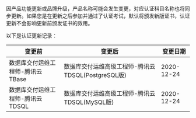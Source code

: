 因产品功能更新或品牌升级，产品名称可能会发生变更，对应认证科目名称也将同步更新。如果您是在更新之后参加并通过了认证考试，默认将颁发新版证书，认证更新不会影响更新前颁发证书的效用。

以下是认证更新记录：

| 变更前 | 变更后 | 变更日期 |
|---------|---------|---------|
| 数据库交付运维工程师-腾讯云TBase | 数据库交付运维高级工程师-腾讯云TDSQL(PostgreSQL版) | 2020-12-24 |
| 数据库交付运维工程师-腾讯云TDSQL | 数据库交付运维高级工程师-腾讯云TDSQL(MySQL版) | 2020-12-24 |
